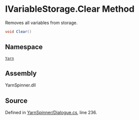 <!-- This file was generated by a tool. Do not edit this file by hand. -->

# IVariableStorage.Clear Method

Removes all variables from storage.


```csharp
void Clear()
```



## Namespace
[`Yarn`](/api/csharp/yarn/README.md)

## Assembly
YarnSpinner.dll

## Source
Defined in [YarnSpinner/Dialogue.cs](https://github.com/YarnSpinnerTool/YarnSpinner//blob/develop/YarnSpinner/Dialogue.cs#L236), line 236.
